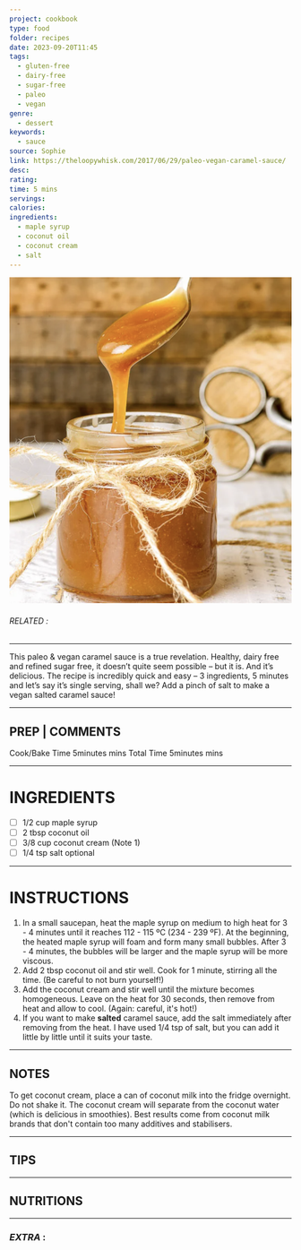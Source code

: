 ```yaml
---
project: cookbook
type: food
folder: recipes
date: 2023-09-20T11:45
tags:
  - gluten-free
  - dairy-free
  - sugar-free
  - paleo
  - vegan
genre:
  - dessert
keywords:
  - sauce
source: Sophie
link: https://theloopywhisk.com/2017/06/29/paleo-vegan-caramel-sauce/
desc: 
rating: 
time: 5 mins
servings: 
calories: 
ingredients:
  - maple syrup
  - coconut oil
  - coconut cream
  - salt
---
```


![IMAGE](image_223.png)

###### *RELATED* : 
---
This paleo & vegan caramel sauce is a true revelation. Healthy, dairy free and refined sugar free, it doesn’t quite seem possible – but it is. And it’s delicious. The recipe is incredibly quick and easy – 3 ingredients, 5 minutes and let’s say it’s single serving, shall we? Add a pinch of salt to make a vegan salted caramel sauce!

---
## PREP | COMMENTS

Cook/Bake Time 5minutes mins
Total Time 5minutes mins

---
# INGREDIENTS

- [ ] 1/2 cup maple syrup
- [ ] 2 tbsp coconut oil
- [ ] 3/8 cup coconut cream (Note 1)
- [ ] 1/4 tsp salt optional

---
# INSTRUCTIONS

1. In a small saucepan, heat the maple syrup on medium to high heat for 3 - 4 minutes until it reaches 112 - 115 ºC (234 - 239 ºF). At the beginning, the heated maple syrup will foam and form many small bubbles. After 3 - 4 minutes, the bubbles will be larger and the maple syrup will be more viscous.
2. Add 2 tbsp coconut oil and stir well. Cook for 1 minute, stirring all the time. (Be careful to not burn yourself!)
3. Add the coconut cream and stir well until the mixture becomes homogeneous. Leave on the heat for 30 seconds, then remove from heat and allow to cool. (Again: careful, it's hot!)
4. If you want to make **salted** caramel sauce, add the salt immediately after removing from the heat. I have used 1/4 tsp of salt, but you can add it little by little until it suits your taste.

---
## NOTES

To get coconut cream, place a can of coconut milk into the fridge overnight. Do not shake it. The coconut cream will separate from the coconut water (which is delicious in smoothies). Best results come from coconut milk brands that don't contain too many additives and stabilisers.

---
## TIPS



---
## NUTRITIONS



---
### *EXTRA* :



